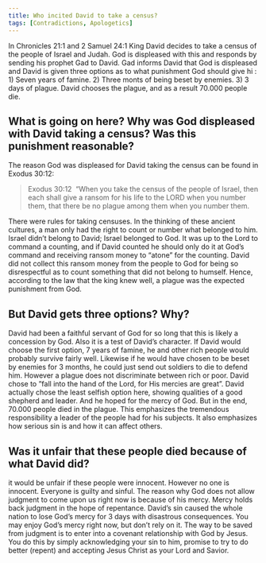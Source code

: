 ```yaml
---
title: Who incited David to take a census?
tags: [Contradictions, Apologetics]
---
```

In Chronicles 21:1 and 2 Samuel 24:1 King David decides to take a census of the people of Israel and Judah. God is displeased with this and responds by sending his prophet Gad to David. Gad informs David that God is displeased and David is given three options as to what punishment God should give hi : 1) Seven years of famine. 2) Three monts of being beset by enemies. 3) 3 days of plague. David chooses the plague, and as a result 70.000 people die.

## What is going on here? Why was God displeased with David taking a census? Was this punishment reasonable?

The reason God was displeased for David taking the census can be found in Exodus 30:12:

> Exodus 30:12  “When you take the census of the people of Israel, then each shall give a ransom for his life to the LORD when you number them, that there be no plague among them when you number them.

There were rules for taking censuses. In the thinking of these ancient cultures, a man only had the right to count or number what belonged to him. Israel didn’t belong to David; Israel belonged to God. It was up to the Lord to command a counting, and if David counted he should only do it at God’s command and receiving ransom money to “atone” for the counting. David did not collect this ransom money from the people to God for being so disrespectful as to count something that did not belong to humself. Hence, according to the law that the king knew well, a plague was the expected punishment from God.

## But David gets three options? Why?

David had been a faithful servant of God for so long that this is likely a concession by God. Also it is a test of David’s character. If David would choose the first option, 7 years of famine, he and other rich people would probably survive fairly well. Likewise if he would have chosen to be beset by enemies for 3 months, he could just send out soldiers to die to defend him. However a plague does not discriminate between rich or poor. David chose to ”fall into the hand of the Lord, for His mercies are great”. David actually chose the least selfish option here, showing qualities of a good shepherd and leader. And he hoped for the mercy of God. But in the end, 70.000 people died in the plague. This emphasizes the tremendous responsibility a leader of the people had for his subjects. It also emphasizes how serious sin is and how it can affect others.

## Was it unfair that these people died because of what David did?

it would be unfair if these people were innocent. However no one is innocent. Everyone is guilty and sinful. The reason why God does not allow judgment to come upon us right now is because of his mercy. Mercy holds back judgment in the hope of repentance. David’s sin caused the whole nation to lose God’s mercy for 3 days with disastrous consequences. You may enjoy God’s mercy right now, but don’t rely on it. The way to be saved from judgment is to enter into a covenant relationship with God by Jesus. You do this by simply acknowledging your sin to him, promise to try to do better (repent) and accepting Jesus Christ as your Lord and Savior.
